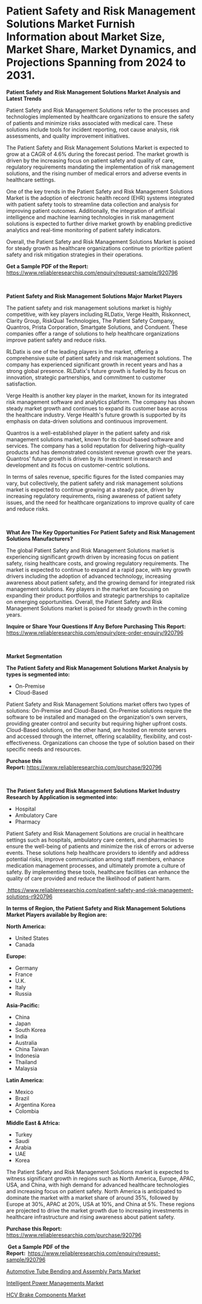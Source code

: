 <p><h1>Patient Safety and Risk Management Solutions Market Furnish Information about Market Size, Market Share, Market Dynamics, and Projections Spanning from 2024 to 2031.</h1></p><p><strong>Patient Safety and Risk Management Solutions Market Analysis and Latest Trends</strong></p>
<p><p>Patient Safety and Risk Management Solutions refer to the processes and technologies implemented by healthcare organizations to ensure the safety of patients and minimize risks associated with medical care. These solutions include tools for incident reporting, root cause analysis, risk assessments, and quality improvement initiatives.</p><p>The Patient Safety and Risk Management Solutions Market is expected to grow at a CAGR of 4.6% during the forecast period. The market growth is driven by the increasing focus on patient safety and quality of care, regulatory requirements mandating the implementation of risk management solutions, and the rising number of medical errors and adverse events in healthcare settings.</p><p>One of the key trends in the Patient Safety and Risk Management Solutions Market is the adoption of electronic health record (EHR) systems integrated with patient safety tools to streamline data collection and analysis for improving patient outcomes. Additionally, the integration of artificial intelligence and machine learning technologies in risk management solutions is expected to further drive market growth by enabling predictive analytics and real-time monitoring of patient safety indicators.</p><p>Overall, the Patient Safety and Risk Management Solutions Market is poised for steady growth as healthcare organizations continue to prioritize patient safety and risk mitigation strategies in their operations.</p></p>
<p><strong>Get a Sample PDF of the Report:&nbsp;</strong> <a href="https://www.reliableresearchiq.com/enquiry/request-sample/920796">https://www.reliableresearchiq.com/enquiry/request-sample/920796</a></p>
<p>&nbsp;</p>
<p><strong>Patient Safety and Risk Management Solutions Major Market Players</strong></p>
<p><p>The patient safety and risk management solutions market is highly competitive, with key players including RLDatix, Verge Health, Riskonnect, Clarity Group, RiskQual Technologies, The Patient Safety Company, Quantros, Prista Corporation, Smartgate Solutions, and Conduent. These companies offer a range of solutions to help healthcare organizations improve patient safety and reduce risks.</p><p>RLDatix is one of the leading players in the market, offering a comprehensive suite of patient safety and risk management solutions. The company has experienced significant growth in recent years and has a strong global presence. RLDatix's future growth is fueled by its focus on innovation, strategic partnerships, and commitment to customer satisfaction.</p><p>Verge Health is another key player in the market, known for its integrated risk management software and analytics platform. The company has shown steady market growth and continues to expand its customer base across the healthcare industry. Verge Health's future growth is supported by its emphasis on data-driven solutions and continuous improvement.</p><p>Quantros is a well-established player in the patient safety and risk management solutions market, known for its cloud-based software and services. The company has a solid reputation for delivering high-quality products and has demonstrated consistent revenue growth over the years. Quantros' future growth is driven by its investment in research and development and its focus on customer-centric solutions.</p><p>In terms of sales revenue, specific figures for the listed companies may vary, but collectively, the patient safety and risk management solutions market is expected to continue growing at a steady pace, driven by increasing regulatory requirements, rising awareness of patient safety issues, and the need for healthcare organizations to improve quality of care and reduce risks.</p></p>
<p>&nbsp;</p>
<p><strong>What Are The Key Opportunities For Patient Safety and Risk Management Solutions Manufacturers?</strong></p>
<p><p>The global Patient Safety and Risk Management Solutions market is experiencing significant growth driven by increasing focus on patient safety, rising healthcare costs, and growing regulatory requirements. The market is expected to continue to expand at a rapid pace, with key growth drivers including the adoption of advanced technology, increasing awareness about patient safety, and the growing demand for integrated risk management solutions. Key players in the market are focusing on expanding their product portfolios and strategic partnerships to capitalize on emerging opportunities. Overall, the Patient Safety and Risk Management Solutions market is poised for steady growth in the coming years.</p></p>
<p><strong>Inquire or Share Your Questions If Any Before Purchasing This Report:</strong> <a href="https://www.reliableresearchiq.com/enquiry/pre-order-enquiry/920796">https://www.reliableresearchiq.com/enquiry/pre-order-enquiry/920796</a></p>
<p>&nbsp;</p>
<p><strong>Market Segmentation</strong></p>
<p><strong>The Patient Safety and Risk Management Solutions Market Analysis by types is segmented into:</strong></p>
<p><ul><li>On-Premise</li><li>Cloud-Based</li></ul></p>
<p><p>Patient Safety and Risk Management Solutions market offers two types of solutions: On-Premise and Cloud-Based. On-Premise solutions require the software to be installed and managed on the organization's own servers, providing greater control and security but requiring higher upfront costs. Cloud-Based solutions, on the other hand, are hosted on remote servers and accessed through the internet, offering scalability, flexibility, and cost-effectiveness. Organizations can choose the type of solution based on their specific needs and resources.</p></p>
<p><strong>Purchase this Report:&nbsp;</strong><a href="https://www.reliableresearchiq.com/purchase/920796">https://www.reliableresearchiq.com/purchase/920796</a></p>
<p>&nbsp;</p>
<p><strong>The Patient Safety and Risk Management Solutions Market Industry Research by Application is segmented into:</strong></p>
<p><ul><li>Hospital</li><li>Ambulatory Care</li><li>Pharmacy</li></ul></p>
<p><p>Patient Safety and Risk Management Solutions are crucial in healthcare settings such as hospitals, ambulatory care centers, and pharmacies to ensure the well-being of patients and minimize the risk of errors or adverse events. These solutions help healthcare providers to identify and address potential risks, improve communication among staff members, enhance medication management processes, and ultimately promote a culture of safety. By implementing these tools, healthcare facilities can enhance the quality of care provided and reduce the likelihood of patient harm.</p></p>
<p><a href="https://www.reliableresearchiq.com/patient-safety-and-risk-management-solutions-r920796">&nbsp;https://www.reliableresearchiq.com/patient-safety-and-risk-management-solutions-r920796</a></p>
<p><strong>In terms of Region, the Patient Safety and Risk Management Solutions Market Players available by Region are:</strong></p>
<p>
    <p> <strong> North America: </strong>
        <ul>
            <li>United States</li>
            <li>Canada</li>
        </ul>
        </p> 
    <p> <strong> Europe: </strong>
        <ul>
            <li>Germany</li>
            <li>France</li>
            <li>U.K.</li>
            <li>Italy</li>
            <li>Russia</li>
        </ul>
        </p> 
    <p> <strong> Asia-Pacific: </strong>
        <ul>
            <li>China</li>
            <li>Japan</li>
            <li>South Korea</li>
            <li>India</li>
            <li>Australia</li>
            <li>China Taiwan</li>
            <li>Indonesia</li>
            <li>Thailand</li>
            <li>Malaysia</li>
        </ul>
        </p> 
    <p> <strong> Latin America: </strong>
        <ul>
            <li>Mexico</li>
            <li>Brazil</li>
            <li>Argentina Korea</li>
            <li>Colombia</li>
        </ul>
        </p> 
    <p> <strong> Middle East & Africa: </strong>
        <ul>
            <li>Turkey</li>
            <li>Saudi</li>
            <li>Arabia</li>
            <li>UAE</li>
            <li>Korea</li>
        </ul>
    </p>
    </p>
<p><p>The Patient Safety and Risk Management Solutions market is expected to witness significant growth in regions such as North America, Europe, APAC, USA, and China, with high demand for advanced healthcare technologies and increasing focus on patient safety. North America is anticipated to dominate the market with a market share of around 35%, followed by Europe at 30%, APAC at 20%, USA at 10%, and China at 5%. These regions are projected to drive the market growth due to increasing investments in healthcare infrastructure and rising awareness about patient safety.</p></p>
<p><strong>Purchase this Report: </strong><a href="https://www.reliableresearchiq.com/purchase/920796">https://www.reliableresearchiq.com/purchase/920796</a></p>
<p>&nbsp;<strong>Get a Sample PDF of the Report:&nbsp;&nbsp;</strong><a href="https://www.reliableresearchiq.com/enquiry/request-sample/920796">https://www.reliableresearchiq.com/enquiry/request-sample/920796</a></p>
<p><strong></strong></p>
<p><p><a href="https://github.com/LarryPearsongXXfvf/Market-Research-Report-List-1/blob/main/automotive-tube-bending-and-assembly-parts-market.md">Automotive Tube Bending and Assembly Parts Market</a></p><p><a href="https://github.com/angelajermaine/Market-Research-Report-List-4/blob/main/intelligent-power-managements-market.md">Intelligent Power Managements Market</a></p><p><a href="https://github.com/brendafegmorris532/Market-Research-Report-List-2/blob/main/hcv-brake-components-market.md">HCV Brake Components Market</a></p></p>